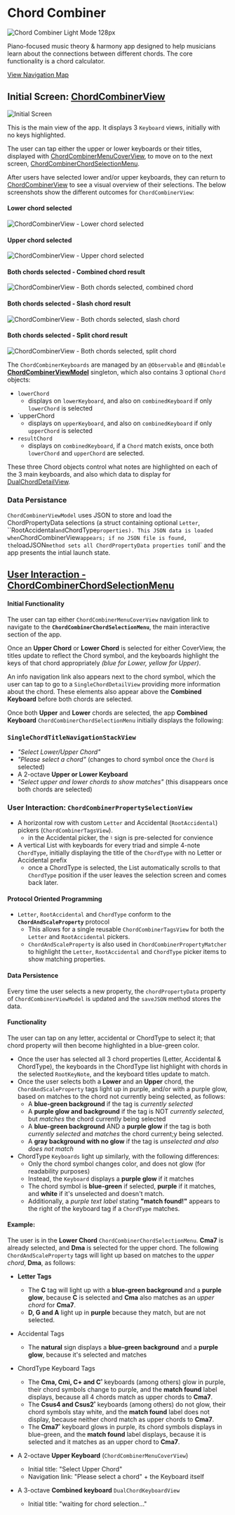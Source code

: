# Chord Combiner

![Chord Combiner Light Mode 128px](ChordCombiner%20Light%20Mode%20Splash%20Icon%20large-keyboards%20%2B%3D%20v3%20128px.jpg)

Piano-focused music theory & harmony app designed to help musicians learn about the connections between different chords. The core functionality is a chord calculator.

[View Navigation Map](https://app.thebrain.com/brain/2386d191-7ecd-4581-8c39-9b8a5e16722f/b317b021-f918-4cb2-a72f-7da1aa422953)

## Initial Screen: [ChordCombinerView](https://github.com/thewildjacko/ChordCombiner-SwiftUI/blob/e72cc3202da023e8beeb25876318e258caf6e540/ChordCombiner-SwiftUI/ChordCombinerView.swift)

![Initial Screen](ChordCombiner-SwiftUI/Screenshots/ChordCombinerView%20initial%20screen.PNG)

This is the main view of the app. It displays 3 `Keyboard` views, initially with no keys highlighted.

The user can tap either the upper or lower keyboards or their titles, displayed with [ChordCombinerMenuCoverView](https://github.com/thewildjacko/ChordCombiner-SwiftUI/blob/86f06c6e1e2b459d056f4d0d313565524b2905dc/ChordCombiner-SwiftUI/ChordCombinerView/ChordCombinerMenu%20Views/ChordCombinerMenuCoverView.swift), to move on to the next screen, [ChordCombinerChordSelectionMenu](https://github.com/thewildjacko/ChordCombiner-SwiftUI/blob/c050522459a11841f6656c9561bd946cb27c83b6/ChordCombiner-SwiftUI/ChordCombinerView/ChordCombinerMenu%20Views/ChordCombinerChordSelectionMenu.swift).

After users have selected lower and/or upper keyboards, they can return to [ChordCombinerView](https://github.com/thewildjacko/ChordCombiner-SwiftUI/blob/e72cc3202da023e8beeb25876318e258caf6e540/ChordCombiner-SwiftUI/ChordCombinerView.swift) to see a visual overview of their selections. The below screenshots show the different outcomes for `ChordCombinerView`:

#### Lower chord selected

![ChordCombinerView - Lower chord selected](https://github.com/thewildjacko/ChordCombiner-SwiftUI/blob/e72cc3202da023e8beeb25876318e258caf6e540/ChordCombiner-SwiftUI/Screenshots/ChordCombinerView%20-%20lower%20chord%20selected.jpeg)

#### Upper chord selected

![ChordCombinerView - Upper chord selected](https://github.com/thewildjacko/ChordCombiner-SwiftUI/blob/e72cc3202da023e8beeb25876318e258caf6e540/ChordCombiner-SwiftUI/Screenshots/ChordCombinerView%20-%20upper%20chord%20selected.PNG)

#### Both chords selected - Combined chord result

![ChordCombinerView - Both chords selected, combined chord](https://github.com/thewildjacko/ChordCombiner-SwiftUI/blob/e72cc3202da023e8beeb25876318e258caf6e540/ChordCombiner-SwiftUI/Screenshots/ChordCombinerView%20-%20combined%20chord%20view.PNG)

#### Both chords selected - Slash chord result

![ChordCombinerView - Both chords selected, slash chord](https://github.com/thewildjacko/ChordCombiner-SwiftUI/blob/e72cc3202da023e8beeb25876318e258caf6e540/ChordCombiner-SwiftUI/Screenshots/ChordCombinerView%20-%20slash%20chord%20view.PNG)

#### Both chords selected - Split chord result

![ChordCombinerView - Both chords selected, split chord](https://github.com/thewildjacko/ChordCombiner-SwiftUI/blob/e72cc3202da023e8beeb25876318e258caf6e540/ChordCombiner-SwiftUI/Screenshots/ChordCombinerView%20-%20split%20chord%20view.PNG)

The `ChordCombinerKeyboards` are managed by an `@Observable` and `@Bindable` **[ChordCombinerViewModel](https://github.com/thewildjacko/ChordCombiner-SwiftUI/blob/c7c78c4e8dcec283ece306f90bde7dbb2dc14aa5/ChordCombiner-SwiftUI/ChordCombinerView/ChordCombinerViewModel.swift)** singleton, which also contains 3 optional `Chord` objects:

- `lowerChord`
  - displays on `lowerKeyboard`, and also on `combinedKeyboard` if only `lowerChord` is selected
- `upperChord
  - displays on `upperKeyboard`, and also on `combinedKeyboard` if only `upperChord` is selected
- `resultChord`
  - displays on `combinedKeyboard`, if a `Chord` match exists, once both `lowerChord` and `upperChord` are selected.

These three Chord objects control what notes are highlighted on each of the 3 main keyboards, and also which data to display for [DualChordDetailView](https://github.com/thewildjacko/ChordCombiner-SwiftUI/blob/c7c78c4e8dcec283ece306f90bde7dbb2dc14aa5/ChordCombiner-SwiftUI/DualChordViews/DualChordDetailView.swift).

### Data Persistance

`ChordCombinerViewModel` uses JSON to store and load the ChordPropertyData selections (a struct containing optional `Letter`, ``RootAccidental` and `ChordType` properties). This JSON data is loaded when `ChordCombinerView` appears; if no JSON file is found, the `loadJSON` method sets all ChordPropertyData properties to `nil` and the app presents the intial launch state.

## [User Interaction - ChordCombinerChordSelectionMenu](https://github.com/thewildjacko/ChordCombiner-SwiftUI/blob/c050522459a11841f6656c9561bd946cb27c83b6/ChordCombiner-SwiftUI/ChordCombinerView/ChordCombinerMenu%20Views/ChordCombinerChordSelectionMenu.swift)





#### Initial Functionality

The user can tap either `ChordCombinerMenuCoverView` navigation link to navigate to the **`ChordCombinerChordSelectionMenu`**, the main interactive section of the app.

Once an **Upper Chord** or **Lower Chord** is selected for either CoverView, the titles update to reflect the Chord symbol, and the keyboards highlight the keys of that chord appropriately _(blue for Lower, yellow for Upper)_.

An info navigation link also appears next to the chord symbol, which the user can tap to go to a `SingleChordDetailView` providing more information about the chord. These elements also appear above the **Combined Keyboard** before both chords are selected.

Once both **Upper** and **Lower** chords are selected, the app **Combined Keyboard** `ChordCombinerChordSelectionMenu` initially displays the following:

### `SingleChordTitleNavigationStackView`
   - _"Select Lower/Upper Chord"_ 
   - _"Please select a chord"_ (changes to chord symbol once the `Chord` is selected)
   - A 2-octave **Upper or Lower Keyboard**
   - _"Select upper and lower chords to show matches"_ (this disappears once both chords are selected)

### User Interaction: `ChordCombinerPropertySelectionView`

  - A horizontal row with custom `Letter` and Accidental (`RootAccidental`) pickers (`ChordCombinerTagsView`).
    - in the Accidental picker, the &#x266E; sign is pre-selected for convience
  - A vertical List with keyboards for every triad and simple 4-note `ChordType`, initially displaying the title of the `ChordType` with no Letter or Accidental prefix
    - once a ChordType is selected, the List automatically scrolls to that `ChordType` position if the user leaves the selection screen and comes back later.
  
  #### Protocol Oriented Programming
  - `Letter`, `RootAccidental` and `ChordType` conform to the **`ChordAndScaleProperty`** protocol
    - This allows for a single reusable `ChordCombinerTagsView` for both the `Letter` and `RootAccidental` pickers.
    - `ChordAndScaleProperty` is also used in `ChordCombinerPropertyMatcher` to highlight the `Letter`, `RootAccidental` and `ChordType` picker items to show matching properties.
  
  
  #### Data Persistence
  Every time the user selects a new property, the `chordPropertyData` property of `ChordCombinerViewModel` is updated and the `saveJSON` method stores the data.

  #### Functionality
  
  The user can tap on any letter, accidental or ChordType to select it; that chord property will then become highlighted in a blue-green color.

  - Once the user has selected all 3 chord properties (Letter, Accidental & ChordType), the keyboards in the ChordType list highlight with chords in the selected `RootKeyNote`, and the keyboard titles update to match.
  - Once the user selects both a **Lower** and an **Upper** chord, the `ChordAndScaleProperty` tags light up in purple, and/or with a purple glow, based on matches to the chord not currently being selected, as follows:
    - A **blue-green background** if the tag is _currently selected_
    - A **purple glow and background** if the tag is NOT _currently selected_, but _matches_ the chord currently being selected
    - A **blue-green background** AND a **purple glow** if the tag is both _currently selected_ and _matches_ the chord current;y being selected.
    - A **gray background with no glow** if the tag is _unselected and also does not match_
  - ChordType `Keyboards` light up similarly, with the following differences:
    - Only the chord symbol changes color, and does not glow (for readability purposes)
    - Instead, the `Keyboard` displays a **purple glow** if it matches
    - The chord symbol is **blue-green** if selected, **purple** if it matches, and **white** if it's unselected and doesn't match.
    - Additionally, a _purple text label_ stating **"match found!"** appears to the right of the keyboard tag if a `ChordType` matches.
    

  #### Example:

  The user is in the **Lower Chord** `ChordCombinerChordSelectionMenu`. **Cma7** is already selected, and **Dma** is selected for the upper chord. The following ``ChordAndScaleProperty`` tags will light up based on matches to the _upper chord_, **Dma**, as follows:

  - **Letter Tags**
    - The **C** tag will light up with a **blue-green background** and a **purple glow**, because **C** is selected and **Cma** also matches as an _upper chord_ for **Cma7**.
    - **D, G and A** light up in **purple** because they match, but are not selected.
  - Accidental Tags
    - The **natural** sign displays a **blue-green background** and a **purple glow**, because it's selected and matches
  - ChordType Keyboard Tags
    - The **Cma, Cmi, C+ and C**˚ keyboards (among others) glow in purple, their chord symbols change to purple, and the **match found** label displays, because all 4 chords match as upper chords to **Cma7**.
    - The **Csus4 and Csus2**˚ keyboards (among others) do not glow, their chord symbols stay white, and the **match found** label does not display, because neither chord match as upper chords to **Cma7**.
    - The **Cma7**˚ keyboard glows in purple, its chord symbols displays in blue-green, and the **match found** label displays, because it is selected and it matches as an upper chord to **Cma7**.


   
- A 2-octave **Upper Keyboard** (`ChordCombinerMenuCoverView`)
  - Initial title: "Select Upper Chord"
  - Navigation link: "Please select a chord"  + the Keyboard itself
- A 3-octave **Combined keyboard** `DualChordKeyboardView`
  - Initial title: "waiting for chord selection..."
